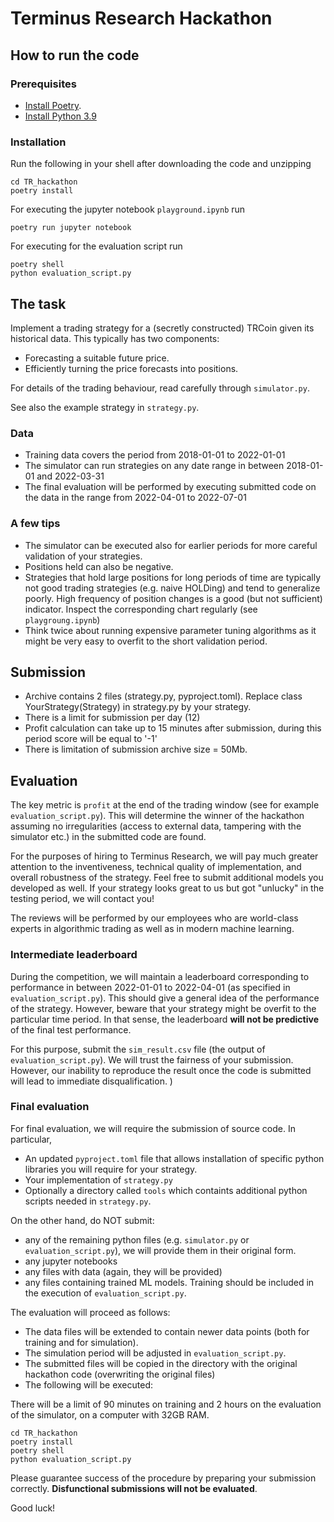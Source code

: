 # Terminus Research Hackathon

## How to run the code

### Prerequisites
- [Install Poetry](https://python-poetry.org/docs/).
- [Install Python 3.9](https://www.google.com/search?q=How+do+I+install+Python+3.9&sxsrf=ALiCzsbJ0uvEleEjew7tXj4zIA0GpmPsdQ%3A1653952213025&ei=1U6VYvCXAeSMrwShq43wDA&ved=0ahUKEwiw1oeRrIj4AhVkxosKHaFVA84Q4dUDCA4&uact=5&oq=How+do+I+install+Python+3.9&gs_lcp=Cgdnd3Mtd2l6EAMyBQgAEIAEMgUIABCABDIFCAAQgAQyBQgAEIAEMgUIABCABDIFCAAQgAQyBggAEB4QFjIGCAAQHhAWMgYIABAeEBYyBggAEB4QFkoECEEYAEoECEYYAFAAWABgkQZoAHAAeACAAZIBiAGSAZIBAzAuMZgBAKABAqABAcABAQ&sclient=gws-wiz)

### Installation

Run the following in your shell after downloading the code and unzipping
```
cd TR_hackathon
poetry install
```

For executing the jupyter notebook `playground.ipynb` run

```
poetry run jupyter notebook
```

For executing for the evaluation script run

```
poetry shell
python evaluation_script.py
```

## The task

Implement a trading strategy for a (secretly constructed) TRCoin given its historical data. This typically has two components:

- Forecasting a suitable future price.
- Efficiently turning the price forecasts into positions.

For details of the trading behaviour, read carefully through `simulator.py`.

See also the example strategy in `strategy.py`.

### Data

- Training data covers the period from 2018-01-01 to 2022-01-01
- The simulator can run strategies on any date range in between 2018-01-01 and 2022-03-31
- The final evaluation will be performed by executing submitted code on the data in the range from 2022-04-01 to 2022-07-01

### A few tips

- The simulator can be executed also for earlier periods for more careful validation of your strategies.
- Positions held can also be negative.
- Strategies that hold large positions for long periods of time are typically not good trading strategies (e.g. naive HOLDing) and tend to generalize poorly. High frequency of position changes is a good (but not sufficient) indicator. Inspect the corresponding chart regularly (see `playgroung.ipynb`)
- Think twice about running expensive parameter tuning algorithms as it might be very easy to overfit to the short validation period.

## Submission

- Archive contains 2 files (strategy.py, pyproject.toml). Replace class YourStrategy(Strategy) in strategy.py by your strategy.
- There is a limit for submission per day (12)
- Profit calculation can take up to 15 minutes after submission, during this period score will be equal to '-1'
- There is limitation of submission archive size = 50Mb.


## Evaluation

The key metric is `profit` at the end of the trading window (see for example `evaluation_script.py`). This will determine the winner of the hackathon assuming no irregularities (access to external data, tampering with the simulator etc.) in the submitted code are found.

For the purposes of hiring to Terminus Research, we will pay much greater attention to the inventiveness, technical quality of implementation, and overall robustness of the strategy. Feel free to submit additional models you developed as well. If your strategy looks great to us but got "unlucky" in the testing period, we will contact you!

The reviews will be performed by our employees who are world-class experts in algorithmic trading as well as in modern machine learning.

### Intermediate leaderboard

During the competition, we will maintain a leaderboard corresponding to performance in between 2022-01-01 to 2022-04-01 (as specified in `evaluation_script.py`). This should give a general idea of the performance of the strategy. However, beware that your strategy might be overfit to the particular time period. In that sense, the leaderboard **will not be predictive** of the final test performance.

For this purpose, submit the `sim_result.csv` file (the output of `evaluation_script.py`). We will trust the fairness of your submission. However, our inability to reproduce the result once the code is submitted will lead to immediate disqualification.   )

### Final evaluation

For final evaluation, we will require the submission of source code. In particular,

- An updated `pyproject.toml` file that allows installation of specific python libraries you will require for your strategy.
- Your implementation of `strategy.py`
- Optionally a directory called `tools` which containts additional python scripts needed in `strategy.py`.

On the other hand, do NOT submit:

- any of the remaining python files (e.g. `simulator.py` or `evaluation_script.py`), we will provide them in their original form.
- any jupyter notebooks
- any files with data (again, they will be provided)
- any files containing trained ML models. Training should be included in the execution of `evaluation_script.py`.

The evaluation will proceed as follows:

- The data files will be extended to contain newer data points (both for training and for simulation).
- The simulation period will be adjusted in `evaluation_script.py`.
- The submitted files will be copied in the directory with the original hackathon code (overwriting the original files)
- The following will be executed:

There will be a limit of 90 minutes on training and 2 hours on the evaluation of the simulator, on a computer with 32GB RAM.

```
cd TR_hackathon
poetry install
poetry shell
python evaluation_script.py
```

Please guarantee success of the procedure by preparing your submission correctly. **Disfunctional submissions will not be evaluated**.

Good luck!


